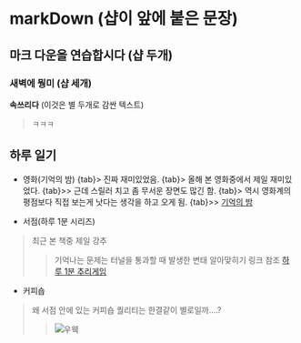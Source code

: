 # markDown (샵이 앞에 붙은 문장)
## 마크 다운을 연습합시다 (샵 두개)
### 새벽에 뭥미 (샵 세개)
**속쓰리다** (이것은 별 두개로 감싼 텍스트)

> ㅋㅋㅋ

## 하루 일기
* 영화(기억의 밤)
{tab}> 진짜 재미있었음.
{tab}> 올해 본 영화중에서 제일 재미있었다.
{tab}>> 근데 스릴러 치고 좀 무서운 장면도 많긴 함.
{tab}> 역시 영화계의 평점보다 직접 보는게 낫다는 생각을 하고 오게 됨.
{tab}>> [기억의 밤](http://ineeilove.blog.me/221150893921)

* 서점(하루 1분 시리즈)
> 최근 본 책중 제일 강추
>> 기억나는 문제는 터널을 통과할 때 발생한 변태 알아맞히기
>> 링크 참조 [하루 1분 추리게임](http://book.naver.com/bookdb/book_detail.nhn?bid=10869042)

* 커피숍
> 왜 서점 안에 있는 커피숍 퀄리티는 한결같이 별로일까....?
>> ![우웩](http://cafefiles.naver.net/20130904_144/dadol3_13782937004024UgOp_JPEG/2013-09-04_PM_08-12-16.jpg)


